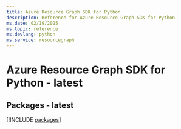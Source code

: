 ```yaml
---
title: Azure Resource Graph SDK for Python
description: Reference for Azure Resource Graph SDK for Python
ms.date: 02/19/2025
ms.topic: reference
ms.devlang: python
ms.service: resourcegraph
---
```

# Azure Resource Graph SDK for Python - latest
## Packages - latest
[!INCLUDE [packages](resource-graph-index.md)]